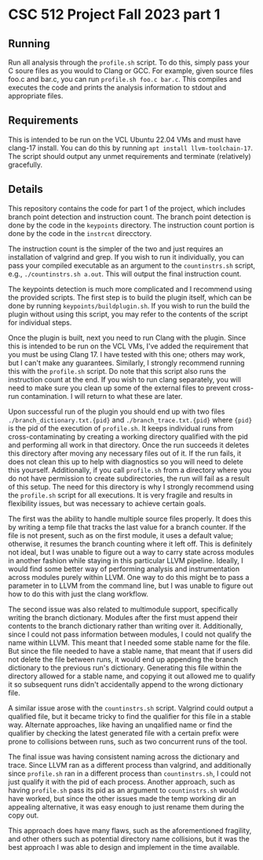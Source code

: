 # CSC 512 Project Fall 2023 part 1

## Running
Run all analysis through the `profile.sh` script. To do this, simply pass your C soure files as you would to Clang or GCC. For example, given source files foo.c and bar.c, you can run `profile.sh foo.c bar.c`. This compiles and executes the code and prints the analysis information to stdout and appropriate files.

## Requirements
This is intended to be run on the VCL Ubuntu 22.04 VMs and must have clang-17 install. You can do this by running `apt install llvm-toolchain-17`. The script should output any unmet requirements and terminate (relatively) gracefully.

## Details
This repository contains the code for part 1 of the project, which includes branch point detection and instruction count. The branch point detection is done by the code in the `keypoints` directory. The instruction count portion is done by the code in the `instrcnt` direcctory. 

The instruction count is the simpler of the two and just requires an installation of valgrind and grep. If you wish to run it individually, you can pass your compiled executable as an argument to the `countinstrs.sh` script, e.g., `./countinstrs.sh a.out`. This will output the final instruction count.

The keypoints detection is much more complicated and I recommend using the provided scripts. The first step is to build the plugin itself, which can be done by running `keypoints/buildplugin.sh`. If you wish to run the build the plugin without using this script, you may refer to the contents of the script for individual steps.

Once the plugin is built, next you need to run Clang with the plugin. Since this is intended to be run on the VCL VMs, I've added the requirement that you must be using Clang 17. I have tested with this one; others may work, but I can't make any guarantees. Similarly, I strongly recommend running this with the `profile.sh` script. Do note that this script also runs the instruction count at the end. If you wish to run clang separately, you will need to make sure you clean up some of the external files to prevent cross-run contamination. I will return to what these are later.

Upon successful run of the plugin you should end up with two files `./branch_dictionary.txt.{pid}` and `./branch_trace.txt.{pid}` where `{pid}` is the pid of the execution of `profile.sh`. It keeps individual runs from cross-contaminating by creating a working directory qualified with the pid and performing all work in that directory. Once the run succeeds it deletes this directory after moving any necessary files out of it. If the run fails, it does not clean this up to help with diagnostics so you will need to delete this yourself. Additionally, if you call `profile.sh` from a directory where you do not have permission to create subdirectories, the run will fail as a result of this setup. The need for this directory is why I strongly recommend using the `profile.sh` script for all executions. It is very fragile and results in flexibility issues, but was necessary to achieve certain goals. 

The first was the ability to handle multiple source files properly. It does this by writing a temp file that tracks the last value for a branch counter. If the file is not present, such as on the first module, it uses a default value; otherwise, it resumes the branch counting where it left off. This is definitely not ideal, but I was unable to figure out a way to carry state across modules in another fashion while staying in this particular LLVM pipeline. Ideally, I would find some better way of performing analysis and instrumentation across modules purely within LLVM. One way to do this might be to pass a parameter in to LLVM from the command line, but I was unable to figure out how to do this with just the clang workflow.

The second issue was also related to multimodule support, specifically writing the branch dictionary. Modules after the first must append their contents to the branch dictionary rather than writing over it. Additionally, since I could not pass information between modules, I could not qualify the name within LLVM. This meant that I needed some stable name for the file. But since the file needed to have a stable name, that meant that if users did not delete the file between runs, it would end up appending the branch dictionary to the previous run's dictionary. Generating this file within the directory allowed for a stable name, and copying it out allowed me to qualify it so subsequent runs didn't accidentally append to the wrong dictionary file. 

A similar issue arose with the `countinstrs.sh` script. Valgrind could output a qualified file, but it became tricky to find the qualifier for this file in a stable way. Alternate approaches, like having an unqalified name or find the qualifier by checking the latest generated file with a certain prefix were prone to collisions between runs, such as two concurrent runs of the tool.

The final issue was having consistent naming across the dictionary and trace. Since LLVM ran as a different process than valgrind, and additionally since `profile.sh` ran in a different process than `countinstrs.sh`, I could not just qualify it with the pid of each process. Another approach, such as having `profile.sh` pass its pid as an argument to `countinstrs.sh` would have worked, but since the other issues made the temp working dir an appealing alternative, it was easy enough to just rename them during the copy out.

This approach does have many flaws, such as the aforementioned fragility, and other others such as potential directory name collisions, but it was the best approach I was able to design and implement in the time available.